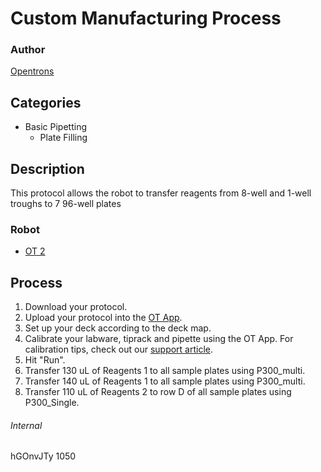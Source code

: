 # Custom Manufacturing Process

### Author
[Opentrons](http://www.opentrons.com/)

## Categories
* Basic Pipetting
    * Plate Filling

## Description
This protocol allows the robot to transfer reagents from 8-well and 1-well troughs to 7 96-well plates

### Robot
* [OT 2](https://opentrons.com/ot-2)

## Process
1. Download your protocol.
2. Upload your protocol into the [OT App](https://opentrons.com/ot-app).
3. Set up your deck according to the deck map.
4. Calibrate your labware, tiprack and pipette using the OT App. For calibration tips, check out our [support article](https://support.opentrons.com/ot-2/getting-started-software-setup/deck-calibration).
5. Hit "Run".
6. Transfer 130 uL of Reagents 1 to all sample plates using P300_multi.
7. Transfer 140 uL of Reagents 1 to all sample plates using P300_multi.
8. Transfer 110 uL of Reagents 2 to row D of all sample plates using P300_Single.

###### Internal
hGOnvJTy
1050
